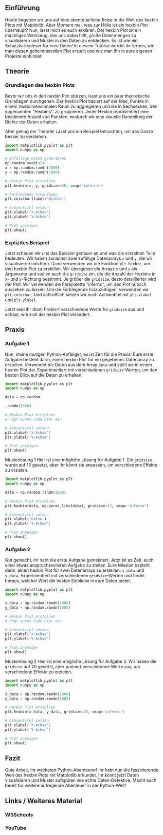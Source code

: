 ## Einführung
Heute begeben wir uns auf eine abenteuerliche Reise in die Welt des hexbin Plots mit Matplotlib. Aber Moment mal, was zur Hölle ist ein hexbin Plot überhaupt? Nun, lasst mich es euch erklären. Der hexbin Plot ist ein mächtiges Werkzeug, das uns dabei hilft, große Datenmengen zu visualisieren und Muster in den Daten zu entdecken. Es ist wie ein Schatzkartenleser für eure Daten! In diesem Tutorial werdet ihr lernen, wie man diesen geheimnisvollen Plot erstellt und wie man ihn in eure eigenen Projekte einbindet.

## Theorie
### Grundlagen des hexbin Plots
Bevor wir uns in den hexbin Plot stürzen, lasst uns ein paar theoretische Grundlagen durchgehen. Der hexbin Plot basiert auf der Idee, Punkte in einem zweidimensionalen Raum zu aggregieren und sie in Sechsecken, den sogenannten "Hexbins", zu gruppieren. Jeder Hexbin repräsentiert eine bestimmte Anzahl von Punkten, wodurch wir eine visuelle Darstellung der Dichte der Daten erhalten.

Aber genug der Theorie! Lasst uns ein Beispiel betrachten, um das Ganze besser zu verstehen.

```python
import matplotlib.pyplot as plt
import numpy as np

# Zufällige Daten generieren
np.random.seed(42)
x = np.random.randn(1000)
y = np.random.randn(1000)

# Hexbin Plot erstellen
plt.hexbin(x, y, gridsize=20, cmap='inferno')

# Farblegende hinzufügen
plt.colorbar(label='Dichte')

# Achsentitel setzen
plt.xlabel('X-Achse')
plt.ylabel('Y-Achse')

# Plot anzeigen
plt.show()
```

### Explizites Beispiel
Jetzt schauen wir uns das Beispiel genauer an und was die einzelnen Teile bedeuten. Wir haben zunächst zwei zufällige Datenarrays `x` und `y`, die wir visualisieren möchten. Dann verwenden wir die Funktion `plt.hexbin`, um den hexbin Plot zu erstellen. Wir übergeben die Arrays `x` und `y` als Argumente und stellen auch die `gridsize` ein, die die Anzahl der Hexbins in x- und y-Richtung bestimmt. Je größer die `gridsize`, desto detaillierter wird der Plot. Wir verwenden die Farbpalette "inferno", um den Plot hübsch aussehen zu lassen. Um die Farblegende hinzuzufügen, verwenden wir `plt.colorbar`. Und schließlich setzen wir noch Achsentitel mit `plt.xlabel` und `plt.ylabel`.

Jetzt seid ihr dran! Probiert verschiedene Werte für `gridsize` aus und schaut, wie sich der hexbin Plot verändert.

## Praxis
### Aufgabe 1
Nun, meine mutigen Python-Anfänger, es ist Zeit für die Praxis! Eure erste Aufgabe besteht darin, einen hexbin Plot für ein gegebenes Datenarray zu erstellen. Verwendet die Daten aus dem Array `data` und stellt sie in einem hexbin Plot dar. Experimentiert mit verschiedenen `gridsize`-Werten, um den besten Blick auf die Daten zu erhalten.

```python
import matplotlib.pyplot as plt
import numpy as np

data = np.random

.randn(1000)

# Hexbin Plot erstellen
# Fügt euren Code hier ein

# Achsentitel setzen
plt.xlabel('X-Achse')
plt.ylabel('Y-Achse')

# Plot anzeigen
plt.show()
```

Musterlösung 1
Hier ist eine mögliche Lösung für Aufgabe 1. Die `gridsize` wurde auf 15 gesetzt, aber ihr könnt sie anpassen, um verschiedene Effekte zu erzielen.

```python
import matplotlib.pyplot as plt
import numpy as np

data = np.random.randn(1000)

# Hexbin Plot erstellen
plt.hexbin(data, np.zeros_like(data), gridsize=15, cmap='inferno')

# Achsentitel setzen
plt.xlabel('Daten')
plt.ylabel('Y-Achse')

# Plot anzeigen
plt.show()
```

### Aufgabe 2
Gut gemacht, ihr habt die erste Aufgabe gemeistert. Jetzt ist es Zeit, euch einer etwas anspruchsvolleren Aufgabe zu stellen. Eure Mission besteht darin, einen hexbin Plot für zwei Datenarrays zu erstellen: `x_data` und `y_data`. Experimentiert mit verschiedenen `gridsize`-Werten und findet heraus, welcher Wert die besten Einblicke in eure Daten bietet.

```python
import matplotlib.pyplot as plt
import numpy as np

x_data = np.random.randn(1000)
y_data = np.random.randn(1000)

# Hexbin Plot erstellen
# Fügt euren Code hier ein

# Achsentitel setzen
plt.xlabel('X-Achse')
plt.ylabel('Y-Achse')

# Plot anzeigen
plt.show()
```

Musterlösung 2
Hier ist eine mögliche Lösung für Aufgabe 2. Wir haben die `gridsize` auf 20 gesetzt, aber probiert verschiedene Werte aus, um verschiedene Effekte zu erzielen.

```python
import matplotlib.pyplot as plt
import numpy as np

x_data = np.random.randn(1000)
y_data = np.random.randn(1000)

# Hexbin Plot erstellen
plt.hexbin(x_data, y_data, gridsize=20, cmap='inferno')

# Achsentitel setzen
plt.xlabel('X-Achse')
plt.ylabel('Y-Achse')

# Plot anzeigen
plt.show()
```
## Fazit
Gute Arbeit, ihr wackeren Python-Abenteurer! Ihr habt nun die faszinierende Welt des hexbin Plots mit Matplotlib erkundet. Ihr könnt jetzt Daten visualisieren und Muster aufspüren wie echte Daten-Detektive. Macht euch bereit für weitere aufregende Abenteuer in der Python-Welt!

## Links / Weiteres Material
### W3Schools
### YouTube